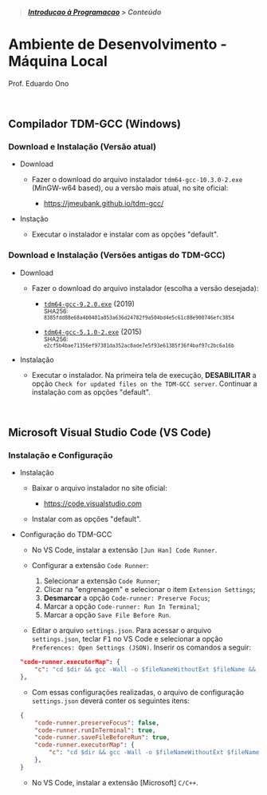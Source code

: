 > <h5><a href="https://github.com/eduardo-ono/Introducao-a-Programacao">Introducao à Programacao</a> > Conteúdo</h5>

# Ambiente de Desenvolvimento - Máquina Local

Prof. Eduardo Ono

<br>

## Compilador TDM-GCC (Windows)

### Download e Instalação (Versão atual)

* Download

  * Fazer o download do arquivo instalador `tdm64-gcc-10.3.0-2.exe` (MinGW-w64 based), ou a versão mais atual, no site oficial:

    * https://jmeubank.github.io/tdm-gcc/

* Instação

    * Executar o instalador e instalar com as opções "default".

### Download e Instalação (Versões antigas do TDM-GCC)

* Download

  * Fazer o download do arquivo instalador (escolha a versão desejada):

    * [`tdm64-gcc-9.2.0.exe`](https://github.com/jmeubank/tdm-gcc/releases/download/v9.2.0-tdm64-1/tdm64-gcc-9.2.0.exe) (2019)<br><sub>SHA256: `8385fdd88e68a4b0401a853a636d24782f9a504bd4e5c61c88e900746efc3854`</sub>

    * [`tdm64-gcc-5.1.0-2.exe`](https://app.box.com/s/dujmht3ld9l3a2zb0wt0uvx8afjedoip) (2015)<br><sub>SHA256: `e2cf5b4bae71356ef97381da352ac8ade7e5f93e61385f36f4baf97c2bc6a16b`</sub>

* Instalação

  * Executar o instalador. Na primeira tela de execução, __DESABILITAR__ a opção `Check for updated files on the TDM-GCC server`. Continuar a instalação com as opções "default".

<br>

## Microsoft Visual Studio Code (VS Code)

### Instalação e Configuração

* Instalação

  * Baixar o arquivo instalador no site oficial:

    * https://code.visualstudio.com

  * Instalar com as opções "default".

* Configuração do TDM-GCC

  * No VS Code, instalar a extensão `[Jun Han] Code Runner`.

  * Configurar a extensão `Code Runner`:

    1. Selecionar a extensão `Code Runner`;
    1. Clicar na "engrenagem" e selecionar o item `Extension Settings`;
    1. __Desmarcar__ a opção `Code-runner: Preserve Focus`;
    1. Marcar a opção `Code-runner: Run In Terminal`;
    1. Marcar a opção `Save File Before Run`.

  * Editar o arquivo `settings.json`. Para acessar o arquivo `settings.json`, teclar <kbd>F1</kbd> no VS Code e selecionar a opção `Preferences: Open Settings (JSON)`. Inserir os comandos a seguir:

  ```json
  "code-runner.executorMap": {
      "c": "cd $dir && gcc -Wall -o $fileNameWithoutExt $fileName && ./$fileNameWithoutExt",
  },
  ```

  * Com essas configurações realizadas, o arquivo de configuração `settings.json` deverá conter os seguintes itens:

  ```json
  {
      "code-runner.preserveFocus": false,
      "code-runner.runInTerminal": true,
      "code-runner.saveFileBeforeRun": true,
      "code-runner.executorMap": {
          "c": "cd $dir && gcc -Wall -o $fileNameWithoutExt $fileName && ./$fileNameWithoutExt",
      },
  }
  ```

  * No VS Code, instalar a extensão [Microsoft] `C/C++`.
  
<br>

